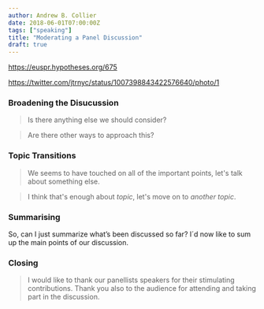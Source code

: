 ```yaml
---
author: Andrew B. Collier
date: 2018-06-01T07:00:00Z
tags: ["speaking"]
title: "Moderating a Panel Discussion"
draft: true
---
```


https://euspr.hypotheses.org/675

https://twitter.com/jtrnyc/status/1007398843422576640/photo/1

### Broadening the Disucussion

> Is there anything else we should consider?

> Are there other ways to approach this?

### Topic Transitions

> We seems to have touched on all of the important points, let's talk about something else.

> I think that's enough about *topic*, let's move on to *another topic*.

###  Summarising
So, can I just summarize what’s been discussed so far?
I´d now like to sum up the main points of our discussion.

### Closing

> I would like to thank our panellists speakers for their stimulating contributions. Thank you also to the audience for attending and taking part in the discussion.